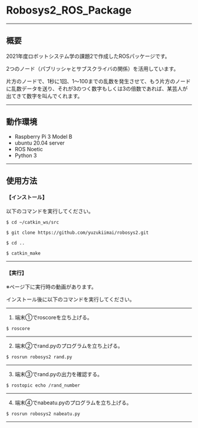 # Robosys2_ROS_Package
___

## 概要

2021年度ロボットシステム学の課題2で作成したROSパッケージです。

2つのノード（パブリッシャとサブスクライバの関係）を活用しています。

片方のノードで、1秒に1回、1～100までの乱数を発生させて、もう片方のノードに乱数データを送り、それが3のつく数字もしくは3の倍数であれば、某芸人が出てきて数字を叫んでくれます。

___

## 動作環境

- Raspberry Pi 3 Model B
- ubuntu 20.04 server
- ROS Noetic
- Python 3

___

## 使用方法

#### 【インストール】

以下のコマンドを実行してください。

``` 
$ cd ~/catkin_ws/src

$ git clone https://github.com/yuzukiimai/robosys2.git 

$ cd ..

$ catkin_make
```
___

#### 【実行】

※ページ下に実行時の動画があります。

インストール後に以下のコマンドを実行してください。

___

1. 端末①でroscoreを立ち上げる。

```
$ roscore
```

___

2. 端末②でrand.pyのプログラムを立ち上げる。

```
$ rosrun robosys2 rand.py
```

___

3. 端末③でrand.pyの出力を確認する。
```
$ rostopic echo /rand_number
```

___

4. 端末④でnabeatu.pyのプログラムを立ち上げる。
```
$ rosrun robosys2 nabeatu.py
```

___

